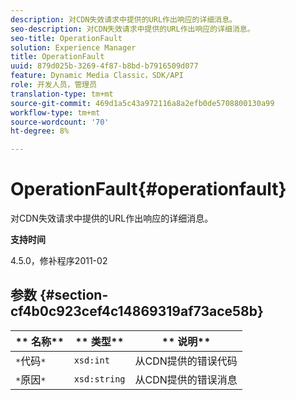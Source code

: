 ```yaml
---
description: 对CDN失效请求中提供的URL作出响应的详细消息。
seo-description: 对CDN失效请求中提供的URL作出响应的详细消息。
seo-title: OperationFault
solution: Experience Manager
title: OperationFault
uuid: 879d025b-3269-4f87-b8bd-b7916509d077
feature: Dynamic Media Classic，SDK/API
role: 开发人员，管理员
translation-type: tm+mt
source-git-commit: 469d1a5c43a972116a8a2efb0de5708800130a99
workflow-type: tm+mt
source-wordcount: '70'
ht-degree: 8%

---
```



# OperationFault{#operationfault}

对CDN失效请求中提供的URL作出响应的详细消息。

**支持时间**

4.5.0，修补程序2011-02

## 参数 {#section-cf4b0c923cef4c14869319af73ace58b}

| ** 名称** | ** 类型** | ** 说明** |
|---|---|---|
| `*`代码`*` | `xsd:int` | 从CDN提供的错误代码 |
| `*`原因`*` | `xsd:string` | 从CDN提供的错误消息 |

